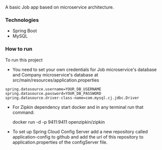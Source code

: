 A basic Job app based on microservice architecture.

### Technologies
-   Spring Boot
-   MySQL



### How to run

To run this project
-   You need to set your own credentials for Job microservice's database and
Company microservice's database at src/main/resources/application.properties

```
spring.datasource.username=YOUR_DB_USERNAME
spring.datasource.password=YOUR_DB_PASSWORD
spring.datasource.driver-class-name=com.mysql.cj.jdbc.Driver
```
-   For Zipkin dependency start docker and in any terminal run that command:

    docker run -d -p 9411:9411 openzipkin/zipkin
-   To set up Spring Cloud Config Server add a new repository called
    application-config to github and add the url of this repository to
    application.properties of the configServer file.
    
